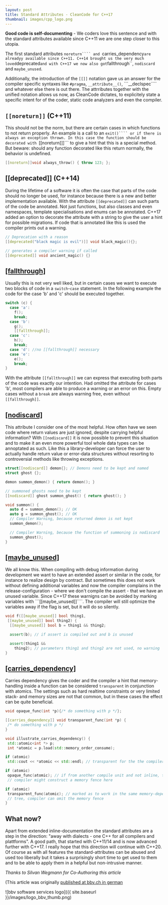 ```yaml
---
layout: post
title: Standard Attributes - CleanCode for C++17
thumbnail: images/cpp_logo.png
---
```


**Good code is self-documenting** - We coders love this sentence and with the standard attributes available since C++11 we are one step closer to this utopia. 

The first standard attributes ```noreturn```` and ```carries_dependency``` are alreadyy available since C++11. C++14 brought us the very much loved ```deprecated``` and with C++17 we now also got ```fallthrough``, ```nodiscard``` and ```maybe_unused```.

Additionally, the introduction of the ```[[]]``` notation gave us an answer for the compiler specific syntaxes like ```#pragma```, ```__attribute__()```, ```__declspec```` and whatever else there is out there. The attrributes together with the unified notation allows us now, as CleanCode dictates, to explicitely state a specific intent for of the coder, static code analyzers and even the compiler. 


## ```[[noreturn]]``` (C++11)

This should not be the norm, but there are certain cases in which functions to not return properly. An example is a call to an ```exit()```` or if there is always an exception thrown. In this case the function should be decorated with ```[[noreturn]]]``` to give a hint that this is a special method. But beware: should any function decorated like this return normally, the behavior is undefined. 

```cpp
[[noreturn]]void always_throw() { throw 123; };
```

## [[deprecated]] (C++14)

During the lifetime of a software it is often the case that parts of the code should no longer be used, for instance because there is a new and better implementation available. With the attribute ```[[deprecated]]``` can such parts of the code be annotated. Not just functions, but also classes and even namespaces, template specialisations and enums can be annotated. C++17 added an option to decorate the attribute with a string to give the user a hint for possible migrations. If code that is annotated like this is used the compiler prints out a warning. 

```cpp
// Deprecation with a reason
[[deprecated("black magic is evil")]] void black_magic(){};

// generates a compiler warning if called
[[deprecated]] void ancient_magic() {}
```

## [[fallthrough]](C++17)

Usually this is not very well liked, but in certain cases we want to execute two blocks of code in a ```switch```-```case``` statement. In the following example the code for the case 'b' and 'c' should be executed together. 

```cpp
switch (c) {
  case 'a':
    f();
    break;
  case 'b':
    g();
    [[fallthrough]];
  case 'c':
    h();
    break;
  case 'd': //no [[fallthrough]] necessary
  case 'e':
    e();
    break;
}
```


With the attribute ```[[fallthrough]]``` we can express that executing both parts of the code was exactly our intention. Had omitted the attribute for cases 'b', most compilers are able to produce a warning or an error on this. Empty cases without a ```break``` are always warning free, even without ```[[fallthrough]]```.  


## [[nodiscard]](C++17)

This attribute I consider one of the most helpful. How often have we seen code where return values are just ignored, despite carrying helpful information? With ```[[nodiscard]]``` it is now possible to prevent this situation and to make it an even more powerful tool whole data types can be annoptated as such. Like this a library-developer can force the user to actually handle return value or error-data structures without resorting to controversial methods like throwing exceptions. 

```cpp
struct[[nodiscard]] demon{}; // Demons need to be kept and named
struct ghost {}; 

demon summon_demon() { return demon(); }

// summoned ghosts need to be kept
[[nodiscard]] ghost summon_ghost() { return ghost(); }

void summon() {
  auto d = summon_demon(); // OK
  auto g = summon_ghost(); // OK
  // Compiler Warning, because returned demon is not kept
  summon_demon();

  // Compiler Warning, because the function of summoning is nodiscard
  summon_ghost();
}
```
## [[maybe_unused]](C++17)

We all know this. When compiling with debug information during development we want to have an extended assert or similar in the code, for instance to realize design by contract. But sometimes this does not work without defining additional variables and now the compiler complains in the release-configuration - where we don't compile the assert - that we have an unused variable. Since C++17 these warnigns can be avoided by marking variables with ```[[maybe_unused]]````. The compiler will still optimize the variables away if the flag is set, but it will do so silently. 

```cpp
void f([[maybe_unused]] bool thing1,
 [[maybe_unused]] bool thing2) {
  [[maybe_unused]] bool b = thing1 && thing2;

  assert(b); // if assert is compiled out and b is unused

  assert(thing1 &&
    thing2); // parameters thing1 and thing2 are not used, no warning
}
```

## [[carries_dependency]](C++11)

Carries dependency gives the coder and the compiler a hint that memory-handling inside a function can be considered `transparent` in conjunction with atomics. The settings such as hard realtime constraints or very limited stack- and memory sizes are not that common, but in these cases the effect can be quite beneficial. 

```cpp
void opaque_func(int *p){/* do something with p */};​

[[carries_dependency]] void transparent_func(int *p) {
 /* do something with p */
}

void illustrate_carries_dependency() {
 std::atomic<int *> p;
 int *atomic = p.load(std::memory_order_consume);

if (atomic)
 std::cout << *atomic << std::endl; // transparent for the the compiler

if (atomic)
 opaque_func(atomic); // if from another compile unit and not inline, the
 // compiler might construct a memory fence here

if (atomic)
 transparent_func(atomic); // marked as to work in the same memory-dependency
 // tree, compiler can omit the memory fence
}
```

## What now? 

Apart from extended inline-documentation the standard attributes are a step in the direction: "away with dialects - one C++ for all compilers and plattforms". A good path, that started with C++11/14 and is now advanced further with C++17. I really hope that this direction will continue with C++20.
Of course as with all features the standard-attributes can be abused and used too liberally but it takes a surprisingly short time to get used to them and to be able to apply them in a helpful but non-intrusive manner. 

*Thanks to Silvan Wegmann for Co-Authoring this article*

(This article was originally [published at bbv.ch in german](http://blog.bbv.ch/2018/01/29/einfacher-coden-mit-c17-selection-statement-mit-initializer/)

![bbv software services logo]({{ site.baseurl }}/images/logo_bbv_thumb.png)
